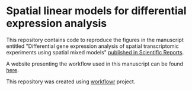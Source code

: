 # Spatial linear models for differential expression analysis

This repository contains code to reproduce the figures in the manuscript entitled "Differential gene expression analysis of spatial transcriptomic experiments using spatial mixed models" [published in Scientific Reports](https://www.nature.com/articles/s41598-024-61758-0).

A website presenting the workflow used in this manuscript can be found [here](https://fridleylab.github.io/diff_expression_spatial_linear_models/).

This repository was created using [workflowr](https://github.com/workflowr/workflowr) project.

